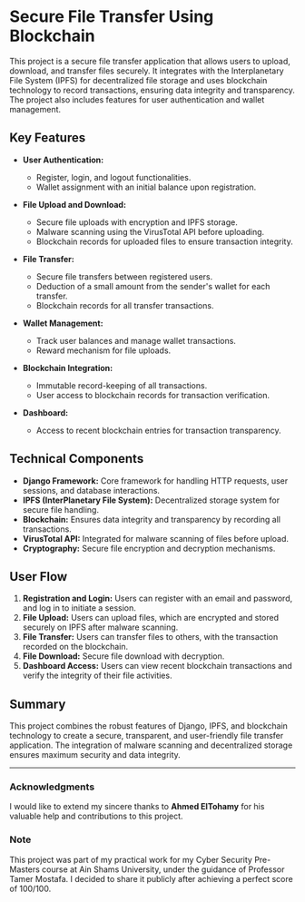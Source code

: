 # Secure File Transfer Using Blockchain

This project is a secure file transfer application that allows users to upload, download, and transfer files securely. It integrates with the Interplanetary File System (IPFS) for decentralized file storage and uses blockchain technology to record transactions, ensuring data integrity and transparency. The project also includes features for user authentication and wallet management.

## Key Features

- **User Authentication:**
  - Register, login, and logout functionalities.
  - Wallet assignment with an initial balance upon registration.

- **File Upload and Download:**
  - Secure file uploads with encryption and IPFS storage.
  - Malware scanning using the VirusTotal API before uploading.
  - Blockchain records for uploaded files to ensure transaction integrity.

- **File Transfer:**
  - Secure file transfers between registered users.
  - Deduction of a small amount from the sender's wallet for each transfer.
  - Blockchain records for all transfer transactions.

- **Wallet Management:**
  - Track user balances and manage wallet transactions.
  - Reward mechanism for file uploads.

- **Blockchain Integration:**
  - Immutable record-keeping of all transactions.
  - User access to blockchain records for transaction verification.

- **Dashboard:**
  - Access to recent blockchain entries for transaction transparency.

## Technical Components

- **Django Framework:** Core framework for handling HTTP requests, user sessions, and database interactions.
- **IPFS (InterPlanetary File System):** Decentralized storage system for secure file handling.
- **Blockchain:** Ensures data integrity and transparency by recording all transactions.
- **VirusTotal API:** Integrated for malware scanning of files before upload.
- **Cryptography:** Secure file encryption and decryption mechanisms.

## User Flow

1. **Registration and Login:** Users can register with an email and password, and log in to initiate a session.
2. **File Upload:** Users can upload files, which are encrypted and stored securely on IPFS after malware scanning.
3. **File Transfer:** Users can transfer files to others, with the transaction recorded on the blockchain.
4. **File Download:** Secure file download with decryption.
5. **Dashboard Access:** Users can view recent blockchain transactions and verify the integrity of their file activities.

## Summary

This project combines the robust features of Django, IPFS, and blockchain technology to create a secure, transparent, and user-friendly file transfer application. The integration of malware scanning and decentralized storage ensures maximum security and data integrity.

---

### Acknowledgments
I would like to extend my sincere thanks to **Ahmed ElTohamy** for his valuable help and contributions to this project.

### Note
This project was part of my practical work for my Cyber Security Pre-Masters course at Ain Shams University, under the guidance of Professor Tamer Mostafa. I decided to share it publicly after achieving a perfect score of 100/100.
